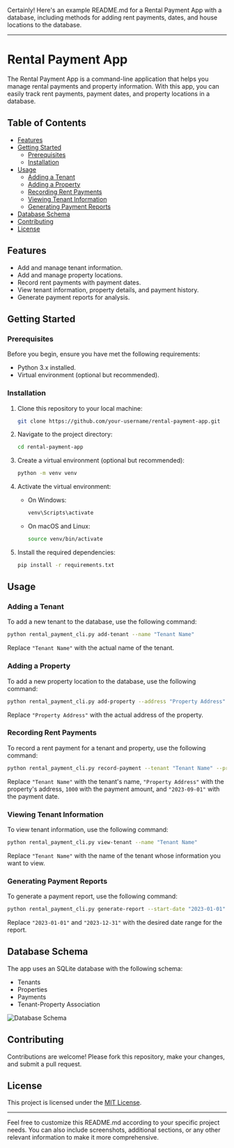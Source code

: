Certainly! Here's an example README.md for a Rental Payment App with a database, including methods for adding rent payments, dates, and house locations to the database.

---

# Rental Payment App

The Rental Payment App is a command-line application that helps you manage rental payments and property information. With this app, you can easily track rent payments, payment dates, and property locations in a database.

## Table of Contents

- [Features](#features)
- [Getting Started](#getting-started)
  - [Prerequisites](#prerequisites)
  - [Installation](#installation)
- [Usage](#usage)
  - [Adding a Tenant](#adding-a-tenant)
  - [Adding a Property](#adding-a-property)
  - [Recording Rent Payments](#recording-rent-payments)
  - [Viewing Tenant Information](#viewing-tenant-information)
  - [Generating Payment Reports](#generating-payment-reports)
- [Database Schema](#database-schema)
- [Contributing](#contributing)
- [License](#license)

## Features

- Add and manage tenant information.
- Add and manage property locations.
- Record rent payments with payment dates.
- View tenant information, property details, and payment history.
- Generate payment reports for analysis.

## Getting Started

### Prerequisites

Before you begin, ensure you have met the following requirements:

- Python 3.x installed.
- Virtual environment (optional but recommended).

### Installation

1. Clone this repository to your local machine:

   ```bash
   git clone https://github.com/your-username/rental-payment-app.git
   ```

2. Navigate to the project directory:

   ```bash
   cd rental-payment-app
   ```

3. Create a virtual environment (optional but recommended):

   ```bash
   python -m venv venv
   ```

4. Activate the virtual environment:

   - On Windows:

     ```bash
     venv\Scripts\activate
     ```

   - On macOS and Linux:

     ```bash
     source venv/bin/activate
     ```

5. Install the required dependencies:

   ```bash
   pip install -r requirements.txt
   ```

## Usage

### Adding a Tenant

To add a new tenant to the database, use the following command:

```bash
python rental_payment_cli.py add-tenant --name "Tenant Name"
```

Replace `"Tenant Name"` with the actual name of the tenant.

### Adding a Property

To add a new property location to the database, use the following command:

```bash
python rental_payment_cli.py add-property --address "Property Address"
```

Replace `"Property Address"` with the actual address of the property.

### Recording Rent Payments

To record a rent payment for a tenant and property, use the following command:

```bash
python rental_payment_cli.py record-payment --tenant "Tenant Name" --property "Property Address" --amount 1000 --date "2023-09-01"
```

Replace `"Tenant Name"` with the tenant's name, `"Property Address"` with the property's address, `1000` with the payment amount, and `"2023-09-01"` with the payment date.

### Viewing Tenant Information

To view tenant information, use the following command:

```bash
python rental_payment_cli.py view-tenant --name "Tenant Name"
```

Replace `"Tenant Name"` with the name of the tenant whose information you want to view.

### Generating Payment Reports

To generate a payment report, use the following command:

```bash
python rental_payment_cli.py generate-report --start-date "2023-01-01" --end-date "2023-12-31"
```

Replace `"2023-01-01"` and `"2023-12-31"` with the desired date range for the report.

## Database Schema

The app uses an SQLite database with the following schema:

- Tenants
- Properties
- Payments
- Tenant-Property Association

![Database Schema](database_schema.png)

## Contributing

Contributions are welcome! Please fork this repository, make your changes, and submit a pull request.

## License

This project is licensed under the [MIT License](LICENSE).

---

Feel free to customize this README.md according to your specific project needs. You can also include screenshots, additional sections, or any other relevant information to make it more comprehensive.